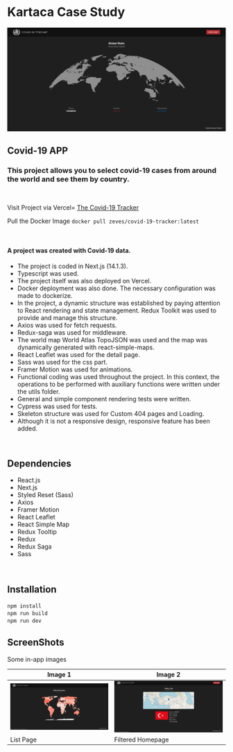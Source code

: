 # Kartaca Case Study

![Project Logo](./public/screenshot-homepage.png)

## Covid-19 APP
### This project allows you to select covid-19 cases from around the world and see them by country.

<br>

Visit Project via Vercel= [The Covid-19 Tracker](https://covid-19-tracker-delta-seven.vercel.app/)<br>

Pull the Docker Image `docker pull zeves/covid-19-tracker:latest`

<br>

#### A project was created with Covid-19 data.

- The project is coded in Next.js (14.1.3).
- Typescript was used.
- The project itself was also deployed on Vercel.
- Docker deployment was also done. The necessary configuration was made to dockerize.
- In the project, a dynamic structure was established by paying attention to React rendering and state management. Redux Toolkit was used to provide and manage this structure.
- Axios was used for fetch requests.
- Redux-saga was used for middleware.
- The world map World Atlas TopoJSON was used and the map was dynamically generated with react-simple-maps.
- React Leaflet was used for the detail page.
- Sass was used for the css part.
- Framer Motion was used for animations.
- Functional coding was used throughout the project. In this context, the operations to be performed with auxiliary functions were written under the utils folder.
- General and simple component rendering tests were written.
- Cypress was used for tests.
- Skeleton structure was used for Custom 404 pages and Loading.
- Although it is not a responsive design, responsive feature has been added.


<br>

## Dependencies

- React.js
- Next.js
- Styled Reset (Sass)
- Axios
- Framer Motion
- React Leaflet
- React Simple Map
- Redux Tooltip
- Redux
- Redux Saga
- Sass

<br>

## Installation

```bash
npm install
npm run build
npm run dev
```

## ScreenShots

Some in-app images

| Image 1                               | Image 2                               |
| ------------------------------------- | ------------------------------------- |
| ![ListPage](./public/screenshot-listpage.png) | ![Add Page](./public/screenshot-detailpage.png) |
| List Page                              | Filtered Homepage                     |
